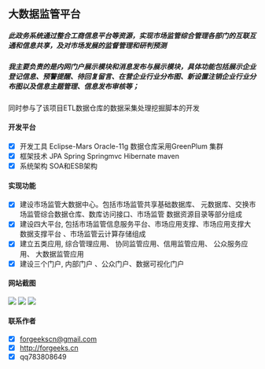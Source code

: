## 大数据监管平台
##### 此政务系统通过整合工商信息平台等资源，实现市场监管综合管理各部门的互联互通和信息共享，及对市场发展的监督管理和研判预测
##### 我主要负责的是内网门户展示模块和消息发布与展示模块，具体功能包括展示企业登记信息、预警提醒、待回复留言、在营企业行业分布图、新设置注销企业行业分布图以及信息主题管理、信息发布审核等；
同时参与了该项目ETL数据仓库的数据采集处理挖掘脚本的开发
#### 开发平台 
 - [x] 开发工具 Eclipse-Mars  Oracle-11g  数据仓库采用GreenPlum 集群  
 - [x] 框架技术 JPA Spring Springmvc Hibernate maven 
 - [x] 系统架构 SOA和ESB架构
#### 实现功能  
 - [x] 建设市场监管大数据中心。包括市场监管共享基础数据库、 元数据库、交换市场监管综合数据仓库、数库访问接口、市场监管 数据资源目录等部分组成
 - [x] 建设四大平台, 包括市场监管信息服务平台、市场应用支撑、市场应用支撑大数据支撑平台 、市场监管云计算存储组成
 - [x] 建立五类应用, 综合管理应用、 协同监管应用、信用监管应用、 公众服务应用、 大数据监管应用
 - [x] 建设三个门户, 内部门户 、公众门户、数据可视化门户
#### 网站截图
![](https://raw.githubusercontent.com/forgeekscn/domt/master/note/msp_1.png) 
![](https://raw.githubusercontent.com/forgeekscn/domt/master/note/msp_2.png) 
![](https://raw.githubusercontent.com/forgeekscn/domt/master/note/msp_3.png) 
#### 联系作者
- [x] forgeekscn@gmail.com
- [x] http://forgeeks.cn
- [x] qq783808649 
